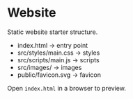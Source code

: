 # Website

Static website starter structure.

- index.html → entry point
- src/styles/main.css → styles
- src/scripts/main.js → scripts
- src/images/ → images
- public/favicon.svg → favicon

Open `index.html` in a browser to preview.
